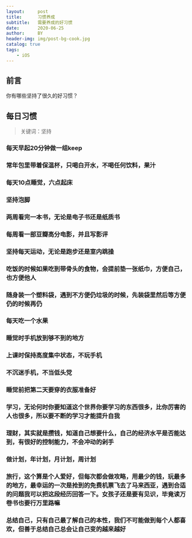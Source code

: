```yaml
---
layout:     post
title:      习惯养成
subtitle:   需要养成的好习惯
date:       2020-06-25
author:     BY
header-img: img/post-bg-cook.jpg
catalog: true
tags:
    - iOS
---
```


## 前言

你有哪些坚持了很久的好习惯？


## 每日习惯

>关键词：坚持

### 每天早起20分钟做一组keep

### 常年包里带着保温杯，只喝白开水，不喝任何饮料，果汁

### 每天10点睡觉，六点起床

### 坚持泡脚

### 两周看完一本书，无论是电子书还是纸质书

### 每周看一部豆瓣高分电影，并且写影评

### 坚持每天运动，无论是跑步还是室内跳操

### 吃饭的时候如果吃到带骨头的食物，会提前垫一张纸巾，方便自己，也方便他人

### 随身装一个塑料袋，遇到不方便仍垃圾的时候，先装袋里然后等方便仍的时候再仍

### 每天吃一个水果

### 睡觉时手机放到够不到的地方

### 上课时保持高度集中状态，不玩手机

### 不沉迷手机，不当低头党

### 睡觉前把第二天要穿的衣服准备好

### 学习，无论何时你要知道这个世界你要学习的东西很多，比你厉害的人也很多，所以要不断的学习才能提升自我

### 理财，其实就是攒钱，知道自己想要什么，自己的经济水平是否能达到，有很好的控制能力，不会冲动的剁手

### 做计划，年计划，月计划，周计划

### 旅行，这个算是个人爱好，但每次都会做攻略，用最少的钱，玩最多的地方，最幸运的一次是抢到的免费机票飞去了马来西亚，遇到合适的问题我可以把这段经历回答一下。女孩子还是要有见识，毕竟读万卷书也要行万里路嘛

### 总结自己，只有自己最了解自己的本性，我们不可能做到每个人都喜欢，但善于总结自己总会让自己变的越来越好























